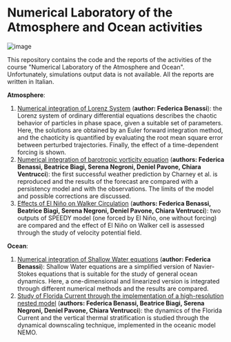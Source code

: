 ﻿# Numerical Laboratory of the Atmosphere and Ocean activities

![image](https://user-images.githubusercontent.com/72738968/219865451-a935e98d-159b-42b3-b6c6-e806d68c42d3.png)

This repository contains the code and the reports of the activities of the course "Numerical Laboratory of the Atmosphere and Ocean". Unfortunately, simulations output data is not available. All the reports are written in Italian.

**Atmosphere**:
1. [Numerical integration of Lorenz System](https://github.com/fedebenassi/Numerical-Laboratory-of-the-Atmosphere-and-Ocean/blob/main/Lorenz_System.pdf) (**author: Federica Benassi**): the Lorenz system of ordinary differential equations describes the chaotic behavior of particles in phase space, given a suitable set of parameters. Here, the solutions are obtained by an Euler forward integration method, and the chaoticity is quantified by evaluating the root mean square error between perturbed trajectories. Finally, the effect of a time-dependent forcing is shown.
2. [Numerical integration of barotropic vorticity equation](https://github.com/fedebenassi/Numerical-Laboratory-of-the-Atmosphere-and-Ocean/blob/main/Charney_Forecast.pdf) (**authors: Federica Benassi, Beatrice Biagi, Serena Negroni, Deniel Pavone, Chiara Ventrucci**): the first successful weather prediction by Charney et al. is reproduced and the results of the forecast are compared with a persistency model and with the observations. The limits of the model and possible corrections are discussed. 
3. [Effects of El Niño on Walker Circulation](https://github.com/fedebenassi/Numerical-Laboratory-of-the-Atmosphere-and-Ocean/blob/main/SPEEDY_Simulation.pdf) (**authors: Federica Benassi, Beatrice Biagi, Serena Negroni, Deniel Pavone, Chiara Ventrucci**): two outputs of SPEEDY model (one forced by El Niño, one without forcing) are compared and the effect of El Niño on Walker cell is assessed through the study of velocity potential field.

**Ocean**:
1. [Numerical integration of Shallow Water equations](https://github.com/fedebenassi/Numerical-Laboratory-of-the-Atmosphere-and-Ocean/blob/main/Shallow_Water.pdf) (**author: Federica Benassi**): Shallow Water equations are a simplified version of Navier-Stokes equations that is suitable for the study of general ocean dynamics. Here, a one-dimensional and linearized version is integrated through different numerical methods and the results are compared. 
2. [Study of Florida Current through the implementation of a high-resolution nested model](https://github.com/fedebenassi/Numerical-Laboratory-of-the-Atmosphere-and-Ocean/blob/main/NEMO_Simulation.pdf) (**authors: Federica Benassi, Beatrice Biagi, Serena Negroni, Deniel Pavone, Chiara Ventrucci**): the dynamics of the Florida Current and the vertical thermal stratification is studied through the dynamical downscaling technique, implemented in the oceanic model NEMO.

